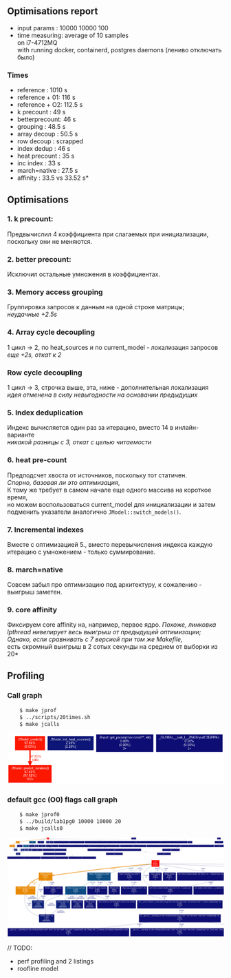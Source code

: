 ## Optimisations report

- input params  : 10000 10000 100
- time measuring: average of 10 samples  
on i7-4712MQ  
with running docker, containerd, postgres daemons (лениво отключать было)

### Times
- reference     :  1010 s
- reference + 01:   116 s
- reference + O2: 112.5 s
- k precount    :    49 s
- betterprecount:    46 s
- grouping      :  48.5 s
- array decoup  :  50.5 s
- row decoup    : scrapped
- index dedup   :    46 s
- heat precount :    35 s
- inc index     :    33 s
- march=native  :  27.5 s
- affinity      : 33.5 vs 33.52 s*

## Optimisations

### 1. k precount:

Предвычислил 4 коэффициента при слагаемых при инициализации, поскольку они не меняются.

### 2. better precount:

Исключил остальные умножения в коэффициентах.

### 3. Memory access grouping

Группировка запросов к данным на одной строке матрицы;  
*неудачные +2.5s*

### 4. Array cycle decoupling

1 цикл -> 2, по heat_sources и по current_model - локализация запросов  
*еще +2s, откат к 2*

### Row cycle decoupling

1 цикл -> 3, строчка выше, эта, ниже - дополнительная локализация  
*идея отменена в силу невыгодности на основании предыдущих*

### 5. Index deduplication

Индекс вычисляется один раз за итерацию, вместо 14 в инлайн-варианте  
*никакой разницы с 3, откат с целью читаемости*

### 6. heat pre-count

Предподсчет хвоста от источников, поскольку тот статичен.  
*Спорно, базовая ли это оптимизация*,   
К тому же требует в самом начале еще одного массива на короткое время,  
но можем воспользоваться current_model для инициализации и затем подменить указатели аналогично `JModel::switch_models()`.

### 7. Incremental indexes

Вместе с оптимизацией 5., вместо перевычисления индекса каждую итерацию с умножением - только суммирование.

### 8. march=native

Совсем забыл про оптимизацию под архитектуру, к сожалению - выигрыш заметен.

### 9. core affinity

Фиксируем core affinity на, например, первое ядро.
*Похоже, линковка lpthread нивелирует весь выигрыш от предыдущей оптимизации;*  
*Однако, если сравнивать с 7 версией при том же Makefile,*  
есть скромный выигрыш в 2 сотых секунды на среднем от выборки из 20*  

## Profiling

### Call graph
```
    $ make jprof
    $ ../scripts/20times.sh
    $ make jcalls
```
![call graph](gprof-profile/callgraph.png?raw=true "Call graph")

### default gcc (O0) flags call graph
```
    $ make jprof0
    $ ../build/lab1pg0 10000 10000 20
    $ make jcalls0
```

![call graph](gprof-profile-o0/callgraph.png?raw=true "Call graph")
![lh call graph](gprof-profile-o0/left-callgraph.png?raw=true "Left half Call graph")

// TODO:
- perf profiling and 2 listings
- roofline model